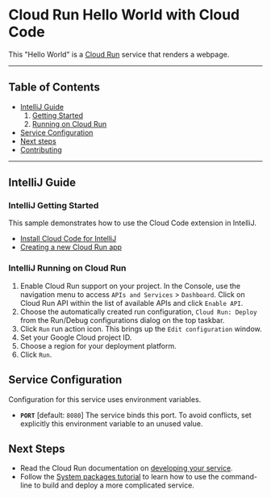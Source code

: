 # Cloud Run Hello World with Cloud Code

This "Hello World" is a [Cloud Run](https://cloud.google.com/run/docs) service that renders a webpage.

----

## Table of Contents

* [IntelliJ Guide](#intellij-guide)
    1. [Getting Started](#intellij-getting-started])
    2. [Running on Cloud Run](#intellij-running-on-cloud-run)
* [Service Configuration](#service-configuration)
* [Next steps](#next-steps)
* [Contributing](#contributing)

----

## IntelliJ Guide

### IntelliJ Getting Started

This sample demonstrates how to use the Cloud Code extension in IntelliJ.

* [Install Cloud Code for IntelliJ](https://cloud.google.com/code/docs/intellij/install)
* [Creating a new Cloud Run app](https://cloud.google.com/code/docs/intellij/quickstart-cloud-run)

### IntelliJ Running on Cloud Run

1. Enable Cloud Run support on your project.
In the Console, use the navigation menu to access `APIs and Services` > `Dashboard`.
Click on Cloud Run API within the list of available APIs and click `Enable API`.
2. Choose the automatically created run configuration, `Cloud Run: Deploy` from the Run/Debug
configurations dialog on the top taskbar.
3. Click `Run` run action icon. This brings up the `Edit configuration` window.
4. Set your Google Cloud project ID.
5. Choose a region for your deployment platform.
6. Click `Run`.

## Service Configuration

Configuration for this service uses environment variables.

* **`PORT`** [default: `8080`] The service binds this port. To avoid conflicts, set explicitly this environment variable to an unused value.

## Next Steps

* Read the Cloud Run documentation on [developing your service](https://cloud.google.com/run/docs/developing).
* Follow the [System packages tutorial](https://cloud.google.com/run/docs/tutorials/system-packages) to learn how to use the command-line to build and deploy a more complicated service.
